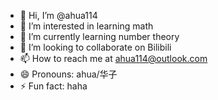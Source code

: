 - 👋 Hi, I’m @ahua114
- 👀 I’m interested in learning math
- 🌱 I’m currently learning number theory
- 💞️ I’m looking to collaborate on Bilibili
- 📫 How to reach me at ahua114@outlook.com
- 😄 Pronouns: ahua/华子
- ⚡ Fun fact: haha

<!---
ahua114/ahua114 is a ✨ special ✨ repository because its `README.md` (this file) appears on your GitHub profile.
You can click the Preview link to take a look at your changes.
--->
